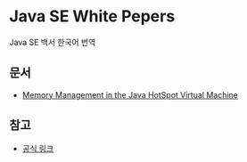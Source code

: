 # Java SE White Pepers

Java SE 백서 한국어 번역

## 문서

- [Memory Management in the Java HotSpot Virtual Machine](./memory_management_in_the_java_hotspot_virtual_machine.md)

## 참고

- [공식 링크](https://www.oracle.com/java/technologies/javase/javase-whitepapers.html)
